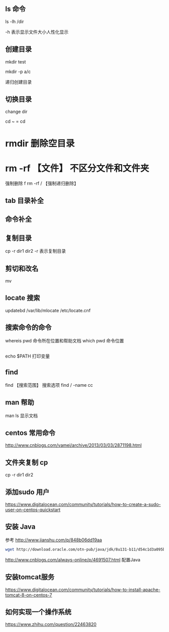 
## ls 命令

ls -lh /dir

-h 表示显示文件大小人性化显示

## 创建目录

mkdir test

mkdir -p a/c

递归创建目录

## 切换目录
change dir

cd ~ = cd 
# rmdir 删除空目录

# rm -rf 【文件】 不区分文件和文件夹
强制删除 f
rm -rf / 【强制递归删除】
## tab 目录补全

## 命令补全

## 复制目录
cp -r dir1 dir2
-r 表示复制目录
## 剪切和改名
mv 

## locate 搜索
updatebd
/var/lib/mlocate
/etc/locate.cnf
## 搜索命令的命令 
whereis pwd 命令所在位置和帮助文档
which pwd 命令位置
##
echo $PATH 打印变量
## find 
find 【搜索范围】 搜索选项
find / -name cc
## man 帮助
man ls
显示文档 


## centos 常用命令

http://www.cnblogs.com/vamei/archive/2013/03/03/2871198.html

## 文件夹复制 cp
cp -r dir1 dir2

## 添加sudo 用户

https://www.digitalocean.com/community/tutorials/how-to-create-a-sudo-user-on-centos-quickstart

## 安装 Java
参考 http://www.jianshu.com/p/848b06dd19aa

```sh
wget http://download.oracle.com/otn-pub/java/jdk/8u131-b11/d54c1d3a095b4ff2b6607d096fa80163/jdk-8u131-linux-x64.rpm?AuthParam=1497444126_88bb9a2961f93df028f76d2925ab61f5
```

http://www.cnblogs.com/always-online/p/4691507.html 配置Java

## 安装tomcat服务

https://www.digitalocean.com/community/tutorials/how-to-install-apache-tomcat-8-on-centos-7

## 如何实现一个操作系统
https://www.zhihu.com/question/22463820
